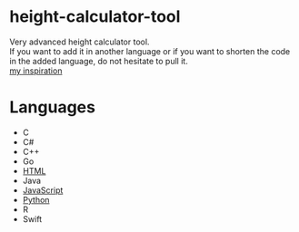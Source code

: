 # height-calculator-tool
Very advanced height calculator tool.  
If you want to add it in another language or if you want to shorten the code in the added language, do not hesitate to pull it.  
[my inspiration](https://www.reddit.com/r/ProgrammerHumor/comments/vlah6i/first_project_be_like/)

# Languages

* C
* C#
* C++
* Go
* [HTML](https://github.com/EnesKeremAYDIN/height-calculator-tool/blob/main/calculator.html)
* Java
* [JavaScript](https://github.com/EnesKeremAYDIN/height-calculator-tool/blob/main/calculator.js)
* [Python](https://github.com/EnesKeremAYDIN/height-calculator-tool/blob/main/calculator.py)
* R
* Swift
